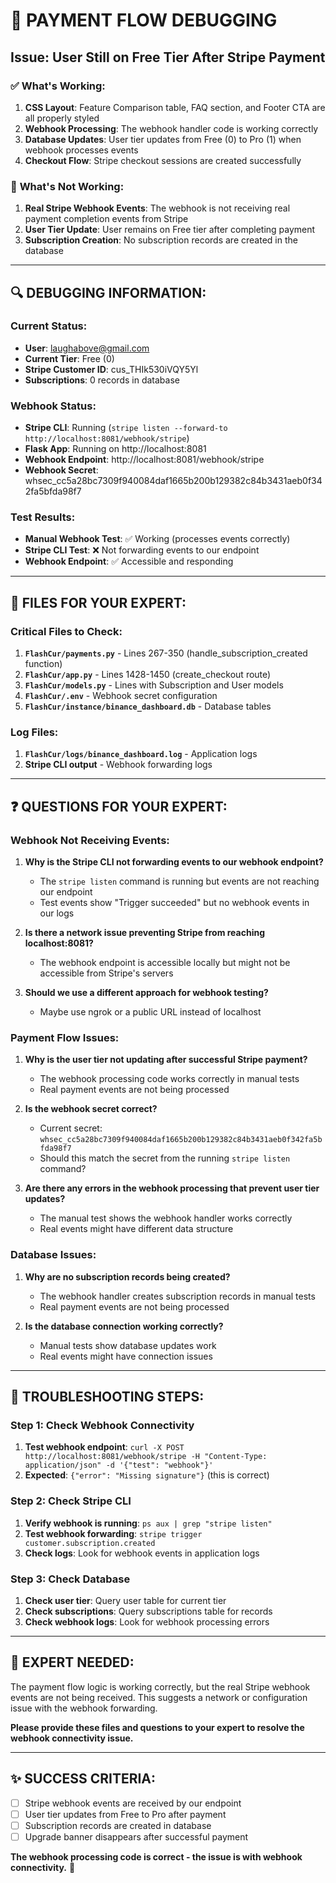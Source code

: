 # 🚨 PAYMENT FLOW DEBUGGING
## Issue: User Still on Free Tier After Stripe Payment

### ✅ **What's Working:**
1. **CSS Layout**: Feature Comparison table, FAQ section, and Footer CTA are all properly styled
2. **Webhook Processing**: The webhook handler code is working correctly
3. **Database Updates**: User tier updates from Free (0) to Pro (1) when webhook processes events
4. **Checkout Flow**: Stripe checkout sessions are created successfully

### 🐛 **What's Not Working:**
1. **Real Stripe Webhook Events**: The webhook is not receiving real payment completion events from Stripe
2. **User Tier Update**: User remains on Free tier after completing payment
3. **Subscription Creation**: No subscription records are created in the database

---

## 🔍 **DEBUGGING INFORMATION:**

### **Current Status:**
- **User**: laughabove@gmail.com
- **Current Tier**: Free (0)
- **Stripe Customer ID**: cus_THIk530iVQY5Yl
- **Subscriptions**: 0 records in database

### **Webhook Status:**
- **Stripe CLI**: Running (`stripe listen --forward-to http://localhost:8081/webhook/stripe`)
- **Flask App**: Running on http://localhost:8081
- **Webhook Endpoint**: http://localhost:8081/webhook/stripe
- **Webhook Secret**: whsec_cc5a28bc7309f940084daf1665b200b129382c84b3431aeb0f342fa5bfda98f7

### **Test Results:**
- **Manual Webhook Test**: ✅ Working (processes events correctly)
- **Stripe CLI Test**: ❌ Not forwarding events to our endpoint
- **Webhook Endpoint**: ✅ Accessible and responding

---

## 📁 **FILES FOR YOUR EXPERT:**

### **Critical Files to Check:**
1. **`FlashCur/payments.py`** - Lines 267-350 (handle_subscription_created function)
2. **`FlashCur/app.py`** - Lines 1428-1450 (create_checkout route)
3. **`FlashCur/models.py`** - Lines with Subscription and User models
4. **`FlashCur/.env`** - Webhook secret configuration
5. **`FlashCur/instance/binance_dashboard.db`** - Database tables

### **Log Files:**
1. **`FlashCur/logs/binance_dashboard.log`** - Application logs
2. **Stripe CLI output** - Webhook forwarding logs

---

## ❓ **QUESTIONS FOR YOUR EXPERT:**

### **Webhook Not Receiving Events:**
1. **Why is the Stripe CLI not forwarding events to our webhook endpoint?**
   - The `stripe listen` command is running but events are not reaching our endpoint
   - Test events show "Trigger succeeded" but no webhook events in our logs

2. **Is there a network issue preventing Stripe from reaching localhost:8081?**
   - The webhook endpoint is accessible locally but might not be accessible from Stripe's servers

3. **Should we use a different approach for webhook testing?**
   - Maybe use ngrok or a public URL instead of localhost

### **Payment Flow Issues:**
1. **Why is the user tier not updating after successful Stripe payment?**
   - The webhook processing code works correctly in manual tests
   - Real payment events are not being processed

2. **Is the webhook secret correct?**
   - Current secret: `whsec_cc5a28bc7309f940084daf1665b200b129382c84b3431aeb0f342fa5bfda98f7`
   - Should this match the secret from the running `stripe listen` command?

3. **Are there any errors in the webhook processing that prevent user tier updates?**
   - The manual test shows the webhook handler works correctly
   - Real events might have different data structure

### **Database Issues:**
1. **Why are no subscription records being created?**
   - The webhook handler creates subscription records in manual tests
   - Real payment events are not being processed

2. **Is the database connection working correctly?**
   - Manual tests show database updates work
   - Real events might have connection issues

---

## 🔧 **TROUBLESHOOTING STEPS:**

### **Step 1: Check Webhook Connectivity**
1. **Test webhook endpoint**: `curl -X POST http://localhost:8081/webhook/stripe -H "Content-Type: application/json" -d '{"test": "webhook"}'`
2. **Expected**: `{"error": "Missing signature"}` (this is correct)

### **Step 2: Check Stripe CLI**
1. **Verify webhook is running**: `ps aux | grep "stripe listen"`
2. **Test webhook forwarding**: `stripe trigger customer.subscription.created`
3. **Check logs**: Look for webhook events in application logs

### **Step 3: Check Database**
1. **Check user tier**: Query user table for current tier
2. **Check subscriptions**: Query subscriptions table for records
3. **Check webhook logs**: Look for webhook processing errors

---

## 🚨 **EXPERT NEEDED:**

The payment flow logic is working correctly, but the real Stripe webhook events are not being received. This suggests a network or configuration issue with the webhook forwarding.

**Please provide these files and questions to your expert to resolve the webhook connectivity issue.**

---

## ✨ **SUCCESS CRITERIA:**

- [ ] Stripe webhook events are received by our endpoint
- [ ] User tier updates from Free to Pro after payment
- [ ] Subscription records are created in database
- [ ] Upgrade banner disappears after successful payment

**The webhook processing code is correct - the issue is with webhook connectivity.** 🚀
